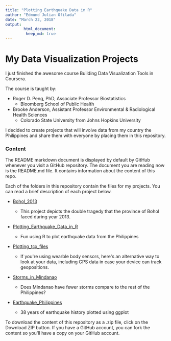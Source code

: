 ```yaml
---
title: "Plotting Earthquake Data in R"
author: "Edmund Julian Ofilada"
date: "March 22, 2018"
output: 
        html_document:
         keep_md: true
---
```




# My Data Visualization Projects 

I just finished the awesome course Building Data Visualization Tools in Coursera. 

The course is taught by:    

- Roger D. Peng, PhD, Associate Professor Biostatistics 
     - Bloomberg School of Public Health
- Brooke Anderson,  Assistant Professor Environmental & Radiological Health Sciences
     - Colorado State University from Johns Hopkins University

I decided to create projects that will involve data from my country the Philippines and share them with everyone by placing them in this repository. 

### Content 

The README markdown document is displayed by default by GitHub whenever you visit a GitHub repository. The document you are reading now is the README.md file. It contains information about the content of this repo.

Each of the folders in this repository contain the files for my  projects. You can read a brief description of each project below.

- [Bohol_2013](/Building_Data_Visualization_Tools/Bohol_2013/)
     - This project depicts the double tragedy that the province of Bohol faced during year 2013.
     
- [Plotting_Earthquake_Data_in_R](/Building_Data_Visualization_Tools/Plotting_Earthquake_Data_in_R/)
     - Fun using R to plot earthquake data from the Philippines
     
- [Plotting_tcx_files](/Building_Data_Visualization_Tools/Plotting_tcx_files/)
     - If you're using wearble body sensors, here's an alternative way to look at your data, including GPS data in case your device can track geopositions.
     
- [Storms_in_Mindanao](/Building_Data_Visualization_Tools/Storms_in_Mindanao/)
     - Does Mindanao have fewer storms compare to the rest of the Philippines?
     
- [Earthquake_Philippines](https://docofi.github.io/Building_Data_Visualization_Tools/Earthquake_Philippines/)
     - 38 years of earthquake history plotted using ggplot

To download the content of this repository as a .zip file, click on the Download ZIP button. If you have a GitHub account, you can fork the content so you'll have a copy on your GitHub account.  
